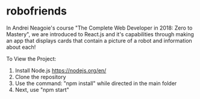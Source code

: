 # robofriends
In Andrei Neagoie's course "The Complete Web Developer in 2018: Zero to Mastery", we are introduced to React.js and it's capabilities through making an app that displays cards that contain a picture of a robot and information about each! 

To View the Project:

1. Install Node.js https://nodejs.org/en/
2. Clone the repository
3. Use the command: "npm install" while directed in the main folder
4. Next, use "npm start"
